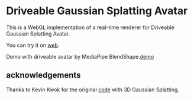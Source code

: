 # Driveable Gaussian Splatting Avatar 
This is a WebGL implementation of a real-time renderer for Driveable Gaussian Splatting Avatar.

You can try it on [web](https://dizzy.us.kg).


Demo with driveable avatar by MediaPipe BlendShape.[demo](./assets/video.gif)


## acknowledgements
Thanks to Kevin Kwok for the original [code](https://github.com/antimatter15/splat) with 3D Gaussian Splatting.
